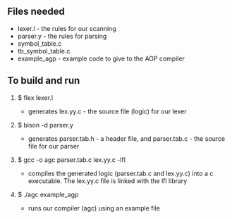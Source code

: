 ## Files needed
- lexer.l - the rules for our scanning
- parser.y  - the rules for parsing
- symbol_table.c  
- tb_symbol_table.c
- example_agp - example code to give to the AGP compiler

## To build and run
1. $ flex lexer.l                                    
    - generates lex.yy.c - the source file (logic) for our lexer
    
2. $ bison -d parser.y                               
    - generates parser.tab.h - a header file, and parser.tab.c - the source file for our parser
    
3. $ gcc -o agc parser.tab.c lex.yy.c -lfl           
    - compiles the generated logic (parser.tab.c and lex.yy.c) into a c executable. The lex.yy.c file is linked with the lfl library

4. $ ./agc example_agp                               
    - runs our compiler (agc) using an example file
